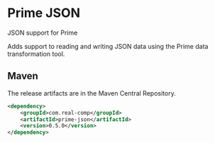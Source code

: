 # Prime JSON
JSON support for Prime

Adds support to reading and writing JSON data using the Prime data transformation tool.

## Maven

The release artifacts are in the Maven Central Repository.

```xml
<dependency>
    <groupId>com.real-comp</groupId>
    <artifactId>prime-json</artifactId>
    <version>0.5.0</version>
</dependency>      
```



